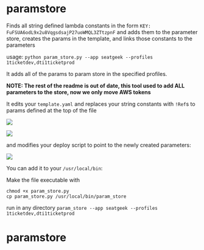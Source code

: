 # paramstore
Finds all string defined lambda constants in the form `KEY: FuFSUA6odL9x2u8VqgsdsajP27uoWMQL3ZTtzpnF` and adds them to the parameter store, creates the params in the template, and links those constants to the parameters

usage: `python param_store.py --app seatgeek --profiles 1ticketdev,dti1ticketprod`

It adds all of the params to param store in the specified profiles.

**NOTE: The rest of the readme is out of date, this tool used to add ALL parameters to the store, now we only move AWS tokens**

It edits your `template.yaml` and replaces your string constants with `!Ref`s to params defined at the top of the file

![](https://i.imgur.com/mTKzHsz.png)

![](https://i.imgur.com/0cqx8Yl.png)

and modifies your deploy script to point to the newly created parameters:

![](https://i.imgur.com/80ubcnD.png)


You can add it to your `/usr/local/bin`:

Make the file executable with

```
chmod +x param_store.py
cp param_store.py /usr/local/bin/param_store
```

run in any directory `param_store --app seatgeek --profiles 1ticketdev,dti1ticketprod`
# paramstore
